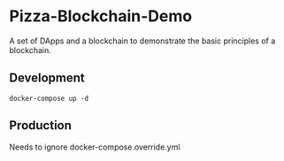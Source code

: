 # Pizza-Blockchain-Demo

A set of DApps and a blockchain to demonstrate the basic principles of a blockchain.

## Development

```
docker-compose up -d
```

## Production

Needs to ignore docker-compose.override.yml

